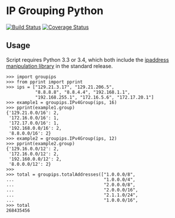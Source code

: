 IP Grouping Python
==================
[![Build
Status](https://travis-ci.org/RyPeck/IP-Grouping-Python.png?branch=master)](https://travis-ci.org/RyPeck/IP-Grouping-Python) [![Coverage Status](https://coveralls.io/repos/RyPeck/IP-Grouping-Python/badge.png)](https://coveralls.io/r/RyPeck/IP-Grouping-Python)

## Usage

Script requires Python 3.3 or 3.4, which both include the [ipaddress manipulation library](http://docs.python.org/3.3/library/ipaddress) in the standard release.

~~~
>>> import groupips
>>> from pprint import pprint
>>> ips = ["129.21.3.17", "129.21.206.5", 
           "8.8.8.8", "8.8.4.4", "192.168.1.1",
           "192.168.255.1", "172.16.5.6", "172.17.20.1"]
>>> example1 = groupips.IPv4Group(ips, 16)
>>> pprint(example1.group)
{'129.21.0.0/16': 2,
 '172.16.0.0/16': 1,
 '172.17.0.0/16': 1,
 '192.168.0.0/16': 2,
 '8.8.0.0/16': 2}
>>> example2 = groupips.IPv4Group(ips, 12)
>>> pprint(example2.group)
{'129.16.0.0/12': 2, 
 '172.16.0.0/12': 2, 
 '192.160.0.0/12': 2, 
 '8.0.0.0/12': 2}
>>> 
>>> total = groupips.totalAddresses(["1.0.0.0/8",
...                                  "1.0.0.0/4",
...                                  "2.0.0.0/8",
...                                  "2.0.0.0/16",
...                                  "2.1.1.0/24",
...                                  "1.0.0.0/16",
>>> total
268435456
~~~
